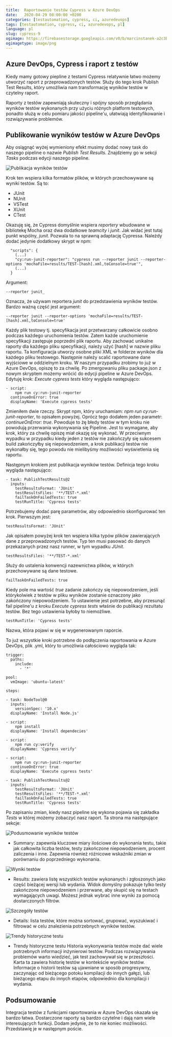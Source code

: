 ```yaml
---
title:  Raportowanie testów Cypress w Azure DevOps
date:   2020-04-29 08:00:00 +0200
categories: [testautomation, cypress, ci, azuredevops]
tags: [testautomation, cypress, ci, azuredevops, pl]
language: pl
slug: cypress-9
ogimage: https://firebasestorage.googleapis.com/v0/b/marcinstanek-a2c3b.appspot.com/o/2020-04-29-publishing-test-results-azure-devops%2Fpost_cover.png?alt=media&token=9800ca92-ef08-4b5a-beee-7b20ace97430
ogimagetype: image/png
---
```


## Azure DevOps, Cypress i raport z testów

Kiedy mamy gotowy piepline z testami Cypress relatywnie łatwo możemy utworzyć raport z przeprowadzonych testów. Służy do tego krok Publish Test Results, który umożliwia nam transformację wyników testów w czytelny raport.

Raporty z testów zapewniają skuteczny i spójny sposób przeglądania wyników testów wykonanych przy użyciu różnych platform testowych, ponadto służą w celu pomiaru jakości pipeline'u, ułatwiają identyfikowanie i rozwiązywanie problemów.

## Publikowanie wyników testów w Azure DevOps

Aby osiągnąć wyżej wymieniony efekt musimy dodać nowy task do naszego pipeline o nazwie _Publish Test Results._ Znajdziemy go w sekcji _Tasks_ podczas edycji naszego pipeline.

![Publikacja wyników testów](https://firebasestorage.googleapis.com/v0/b/marcinstanek-a2c3b.appspot.com/o/2020-04-29-publishing-test-results-azure-devops%2Fcypress-9-1.png?alt=media&token=0f130546-deea-4528-8653-2af58fdaa32d)

Krok ten wspiera kilka formatów plików, w których przechowywane są wyniki testów. Są to:

- JUnit
- NUnit
- VSTest
- XUnit
- CTest

Okazuję się, że Cypress domyślnie wspiera _reportery_ wbudowane w bibliotekę Mocha oraz dwa dodatkowe _teamcity_ i _junit_. Jak widać jest tutaj punkt wspólny, _junit_. Pozwala to na sprawną adaptację Cypressa. Należdy dodać jedynie dodatkowy skrypt w npm:

```
  "scripts": {
    (...)
    "cy:run-junit-reporter": "cypress run --reporter junit --reporter-options 'mochaFile=results/TEST-[hash].xml,toConsole=true'",
    (...)
  }
```

Argument:

    --reporter junit_ 

Oznacza, że używam reportera _junit_ do przedstawienia wyników testów. Bardzo ważną część jest argument:

    --reporter junit --reporter-options 'mochaFile=results/TEST-[hash].xml,toConsole=true'

Każdy plik testowy tj. specyfikacja jest przetwarzany całkowicie osobno podczas każdego uruchomienia testów. Zatem każde uruchomienie specyfikacji zastępuje poprzedni plik raportu. Aby zachować unikalne raporty dla każdego pliku specyfikacji, należy użyć [hash] w nazwie pliku raportu. Ta konfiguracja utworzy osobne pliki XML w folderze wyników dla każdego pliku testowego. Następnie należy scalić raportowane dane wyjściowe w oddzielnym kroku. W naszym przypadku zrobimy to już w Azure DevOps, opiszę to za chwilę. Po zmergowaniu pliku package.json z nowym skryptem możemy wrócić do edycji pipeline w Azure DevOps. Edytuję krok: _Execute cypress tests_ który wygląda następująco:

```
- script:
    npm run cy:run-junit-reporter
  continueOnError: true
  displayName: 'Execute cypress tests'
```

Zmieniłem dwie rzeczy. Skrypt npm, który uruchamiam: _npm run cy:run-junit-reporter_, to opisałem powyżej. Oprócz tego dodałem jeden parametr: _continueOnError: true_. Powoduje to żę błedy testów w tym kroku nie powodują przerwania wykonywania się Pipeline. Jest to wymagane, aby krok, który za chwilę opiszę miał okazję się wykonać. W przeciwnym wypadku w przypadku kiedy jeden z testów nie zakończyły się sukcesem build zakończyłby się niepowodzeniem, a krok publikacji testów nie wykonałby się, tego powodu nie mielibyśmy możliwości wyświetlenia się raportu.

Następnym krokiem jest publikacja wyników testów. Definicja tego kroku wygląda następująco:

```
- task: PublishTestResults@2
  inputs:
    testResultsFormat: 'JUnit'
    testResultsFiles: '**/TEST-*.xml'
    failTaskOnFailedTests: true
    testRunTitle: 'Cypress tests'
```

Potrzebujemy dodać parę parametrów, aby odpowiednio skonfigurować ten krok. Pierwszym jest:

    testResultsFormat: 'JUnit'

Jak opisałem powyżej krok ten wspiera kilka typów plików zawierających dane z przeprowadzonych testów. Typ ten musi pasować do danych przekazanych przez nasz runner, w tym wypadku _JUnit_.

    testResultsFiles: '**/TEST-*.xml'

Służy do ustalenia konwencji nazewnictwa plików, w których przechowywane są dane testowe.

    failTaskOnFailedTests: true

Kiedy pole ma wartość _true_ zadanie zakończy się niepowodzeniem, jeśli którykolwiek z testów w pliku wyników zostanie oznaczony jako zakończony niepowodzeniem. To ustawienie jest potrzebne, aby przesunąć fail pipeline'u z kroku _Execute cypress tests_ właśnie do publikacji rezultatu testów. Bez tego ustawienia byłoby to niemożliwe.

    testRunTitle: 'Cypress tests'

Nazwa, która pojawi w się w wygenerowanym raporcie.

To już wszystkie kroki potrzebne do podłączenia raportowania w Azure DevOps, plik .yml, który to umożliwia całościowo wygląda tak:

```
trigger:
  paths:
    include:
      - '*'

pool:
  vmImage: 'ubuntu-latest'

steps:

- task: NodeTool@0
  inputs:
    versionSpec: '10.x'
  displayName: 'Install Node.js'

- script:
    npm install
  displayName: 'Install dependecies'  

- script:
    npm run cy:verify
  displayName: 'Cypress verify'

- script:
    npm run cy:run-junit-reporter
  continueOnError: true
  displayName: 'Execute cypress tests'

- task: PublishTestResults@2
  inputs:
    testResultsFormat: 'JUnit'
    testResultsFiles: '**/TEST-*.xml'
    failTaskOnFailedTests: true
    testRunTitle: 'Cypress tests'
```

Po zapisaniu zmian, kiedy nasz pipeline się wykona pojawia się zakładka _Tests_ w której możemy zobaczyć nasz raport. Ta strona ma następujące sekcje:

![Podusmowanie wyników testów](https://firebasestorage.googleapis.com/v0/b/marcinstanek-a2c3b.appspot.com/o/2020-04-29-publishing-test-results-azure-devops%2Fcypress-9-3.png?alt=media&token=c1eccd8a-836e-4089-9e39-fd6b87411bc4)

- Summary: zapewnia kluczowe miary ilościowe do wykonania testu, takie jak całkowita liczba testów, testy zakończone niepowodzeniem, procent zaliczenia i inne. Zapewnia również różnicowe wskaźniki zmian w porównaniu do poprzedniego wykonania.

![Wyniki testów](https://firebasestorage.googleapis.com/v0/b/marcinstanek-a2c3b.appspot.com/o/2020-04-29-publishing-test-results-azure-devops%2Fcypress-9-4.png?alt=media&token=fd9c574f-db49-432a-9b8a-57ac586b2f41)

- Results: zawiera listę wszystkich testów wykonanych i zgłoszonych jako część bieżącej wersji lub wydania. Widok domyślny pokazuje tylko testy zakończone niepowodzeniem i przerwane, aby skupić się na testach wymagających uwagi. Możesz jednak wybrać inne wyniki za pomocą dostarczonych filtrów.

![Szczegóły testów](https://firebasestorage.googleapis.com/v0/b/marcinstanek-a2c3b.appspot.com/o/2020-04-29-publishing-test-results-azure-devops%2Fcypress-9-5.png?alt=media&token=5b86e9cf-8986-4235-acc3-8058c3f478be)

- Details: lista testów, które można sortować, grupować, wyszukiwać i filtrować w celu znalezienia potrzebnych wyników testów.

![Trendy historyczne testu](https://firebasestorage.googleapis.com/v0/b/marcinstanek-a2c3b.appspot.com/o/2020-04-29-publishing-test-results-azure-devops%2Fcypress-9-6.png?alt=media&token=67d1f720-6132-4c8e-8fb7-9de4341c49b2)

- Trendy historyczne testu
Historia wykonywania testów może dać wiele potrzebnych informacji inżynierowi testów. Podczas rozwiązywania problemów warto wiedzieć, jak test zachowywał się w przeszłości. Karta ta zawiera historię testów w kontekście wyników testów. Informacje o historii testów są ujawniane w sposób progresywny, zaczynając od bieżącego potoku kompilacji do innych gałęzi, lub bieżącego etapu do innych etapów, odpowiednio dla kompilacji i wydania.

## Podsumowanie

Integracja testów z funkcjami raportowania w Azure DevOps okazała się bardzo łatwa. Dostarczone raporty są bardzo czytelne i dają nam wiele interesujących funkcji. Dodam jedynie, że to nie koniec możliwości. Przedstawię je w następnym poście.

